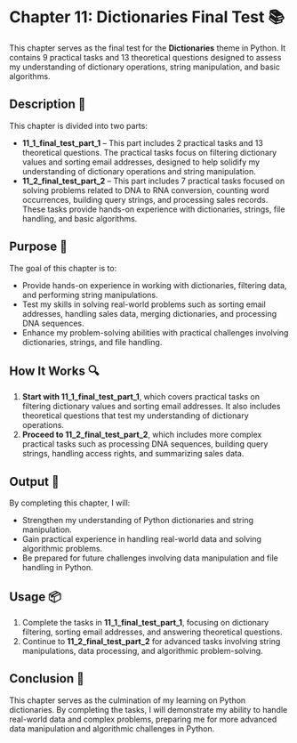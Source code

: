 # Chapter 11: Dictionaries Final Test 📚

This chapter serves as the final test for the **Dictionaries** theme in Python.
It contains 9 practical tasks and 13 theoretical questions designed to assess my understanding of dictionary operations, string manipulation, and basic algorithms.

## Description 📝

This chapter is divided into two parts:

-   **11_1_final_test_part_1** – This part includes 2 practical tasks and 13 theoretical questions. The practical tasks focus on filtering dictionary values and sorting email addresses, designed to help solidify my understanding of dictionary operations and string manipulation.
-   **11_2_final_test_part_2** – This part includes 7 practical tasks focused on solving problems related to DNA to RNA conversion, counting word occurrences, building query strings, and processing sales records.
    These tasks provide hands-on experience with dictionaries, strings, file handling, and basic algorithms.

## Purpose 🎯

The goal of this chapter is to:

-   Provide hands-on experience in working with dictionaries, filtering data, and performing string manipulations.
-   Test my skills in solving real-world problems such as sorting email addresses, handling sales data, merging dictionaries, and processing DNA sequences.
-   Enhance my problem-solving abilities with practical challenges involving dictionaries, strings, and file handling.

## How It Works 🔍

1. **Start with 11_1_final_test_part_1**, which covers practical tasks on filtering dictionary values and sorting email addresses. It also includes theoretical questions that test my understanding of dictionary operations.
2. **Proceed to 11_2_final_test_part_2**, which includes more complex practical tasks such as processing DNA sequences, building query strings, handling access rights, and summarizing sales data.

## Output 📜

By completing this chapter, I will:

-   Strengthen my understanding of Python dictionaries and string manipulation.
-   Gain practical experience in handling real-world data and solving algorithmic problems.
-   Be prepared for future challenges involving data manipulation and file handling in Python.

## Usage 📦

1. Complete the tasks in **11_1_final_test_part_1**, focusing on dictionary filtering, sorting email addresses, and answering theoretical questions.
2. Continue to **11_2_final_test_part_2** for advanced tasks involving string manipulations, data processing, and algorithmic problem-solving.

## Conclusion 🚀

This chapter serves as the culmination of my learning on Python dictionaries. By completing the tasks, I will demonstrate my ability to handle real-world data and complex problems, preparing me for more advanced data manipulation and algorithmic challenges in Python.
